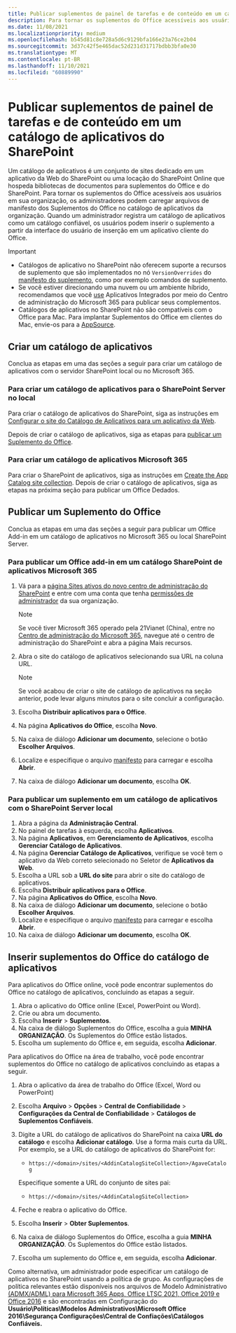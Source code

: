```yaml
---
title: Publicar suplementos de painel de tarefas e de conteúdo em um catálogo de aplicativos do SharePoint
description: Para tornar os suplementos do Office acessíveis aos usuários em sua organização, os administradores podem carregar arquivos de manifesto dos suplementos do Office no catálogo de aplicativos da organização.
ms.date: 11/08/2021
ms.localizationpriority: medium
ms.openlocfilehash: b545d81c8e728a5d6c9129bfa166e23a76ce2b04
ms.sourcegitcommit: 3d37c42f5e465dac52d231d31717bdbb3bfa0e30
ms.translationtype: MT
ms.contentlocale: pt-BR
ms.lasthandoff: 11/10/2021
ms.locfileid: "60889990"
---
```

# <a name="publish-task-pane-and-content-add-ins-to-a-sharepoint-app-catalog"></a>Publicar suplementos de painel de tarefas e de conteúdo em um catálogo de aplicativos do SharePoint

Um catálogo de aplicativos é um conjunto de sites dedicado em um aplicativo da Web do SharePoint ou uma locação do SharePoint Online que hospeda bibliotecas de documentos para suplementos do Office e do SharePoint. Para tornar os suplementos do Office acessíveis aos usuários em sua organização, os administradores podem carregar arquivos de manifesto dos Suplementos do Office no catálogo de aplicativos da organização. Quando um administrador registra um catálogo de aplicativos como um catálogo confiável, os usuários podem inserir o suplemento a partir da interface do usuário de inserção em um aplicativo cliente do Office.

> [!IMPORTANT]
>
> - Catálogos de aplicativo no SharePoint não oferecem suporte a recursos de suplemento que são implementados no nó `VersionOverrides` do [manifesto do suplemento](../develop/add-in-manifests.md), como por exemplo comandos de suplemento.
> - Se você estiver direcionando uma nuvem ou um ambiente híbrido, recomendamos que você [use](/microsoft-365/admin/manage/test-and-deploy-microsoft-365-apps) Aplicativos Integrados por meio do Centro de administração do Microsoft 365 para publicar seus complementos.
> - Catálogos de aplicativos no SharePoint não são compatíveis com o Office para Mac. Para implantar Suplementos do Office em clientes do Mac, envie-os para a [AppSource](/office/dev/store/submit-to-the-office-store).

## <a name="create-an-app-catalog"></a>Criar um catálogo de aplicativos

Conclua as etapas em uma das seções a seguir para criar um catálogo de aplicativos com o servidor SharePoint local ou no Microsoft 365.

### <a name="to-create-an-app-catalog-for-on-premises-sharepoint-server"></a>Para criar um catálogo de aplicativos para o SharePoint Server no local

Para criar o catálogo de aplicativos do SharePoint, siga as instruções em [Configurar o site do Catálogo de Aplicativos para um aplicativo da Web](/sharepoint/administration/manage-the-app-catalog).

Depois de criar o catálogo de aplicativos, siga as etapas para [publicar um Suplemento do Office](#publish-an-office-add-in).

### <a name="to-create-an-app-catalog-on-microsoft-365"></a>Para criar um catálogo de aplicativos Microsoft 365

Para criar o SharePoint de aplicativos, siga as instruções em [Create the App Catalog site collection](/sharepoint/use-app-catalog#step-1-create-the-app-catalog-site-collection). Depois de criar o catálogo de aplicativos, siga as etapas na próxima seção para publicar um Office Dedados.

## <a name="publish-an-office-add-in"></a>Publicar um Suplemento do Office

Conclua as etapas em uma das seções a seguir para publicar um Office Add-in em um catálogo de aplicativos no Microsoft 365 ou local SharePoint Server.

### <a name="to-publish-an-office-add-in-to-a-sharepoint-app-catalog-on-microsoft-365"></a>Para publicar um Office add-in em um catálogo SharePoint de aplicativos Microsoft 365

1. Vá para a [página Sites ativos do novo centro de administração do SharePoint](https://admin.microsoft.com/sharepoint?page=siteManagement&modern=true) e entre com uma conta que tenha [permissões de administrador](/sharepoint/sharepoint-admin-role) da sua organização.

    > [!NOTE]
    > Se você tiver Microsoft 365 operado pela 21Vianet (China), entre no [Centro de administração do Microsoft 365](https://go.microsoft.com/fwlink/p/?linkid=850627), navegue até o centro de administração do SharePoint e abra a página Mais recursos.

1. Abra o site do catálogo de aplicativos selecionando sua URL na coluna URL.

    > [!NOTE]
    > Se você acabou de criar o site de catálogo de aplicativos na seção anterior, pode levar alguns minutos para o site concluir a configuração.

1. Escolha **Distribuir aplicativos para o Office**.
1. Na página **Aplicativos do Office**, escolha **Novo**.
1. Na caixa de diálogo **Adicionar um documento**, selecione o botão **Escolher Arquivos**.
1. Localize e especifique o arquivo [manifesto](../develop/add-in-manifests.md) para carregar e escolha **Abrir**.
1. Na caixa de diálogo **Adicionar um documento**, escolha **OK**.

### <a name="to-publish-an-add-in-to-an-app-catalog-with-on-premises-sharepoint-server"></a>Para publicar um suplemento em um catálogo de aplicativos com o SharePoint Server local

1. Abra a página da **Administração Central**.
1. No painel de tarefas à esquerda, escolha **Aplicativos**.
1. Na página **Aplicativos**, em **Gerenciamento de Aplicativos**, escolha **Gerenciar Catálogo de Aplicativos**.
1. Na página **Gerenciar Catálogo de Aplicativos**, verifique se você tem o aplicativo da Web correto selecionado no Seletor de **Aplicativos da Web**.
1. Escolha a URL sob a **URL do site** para abrir o site do catálogo de aplicativos.
1. Escolha **Distribuir aplicativos para o Office**.
1. Na página **Aplicativos do Office**, escolha **Novo**.
1. Na caixa de diálogo **Adicionar um documento**, selecione o botão **Escolher Arquivos**.
1. Localize e especifique o arquivo [manifesto](../develop/add-in-manifests.md) para carregar e escolha **Abrir**.
1. Na caixa de diálogo **Adicionar um documento**, escolha **OK**.

## <a name="insert-office-add-ins-from-the-app-catalog"></a>Inserir suplementos do Office do catálogo de aplicativos

Para aplicativos do Office online, você pode encontrar suplementos do Office no catálogo de aplicativos, concluindo as etapas a seguir.

1. Abra o aplicativo do Office online (Excel, PowerPoint ou Word).
1. Crie ou abra um documento.
1. Escolha **Inserir** > **Suplementos**.
1. Na caixa de diálogo Suplementos do Office, escolha a guia **MINHA ORGANIZAÇÃO**. Os Suplementos do Office estão listados.
1. Escolha um suplemento do Office e, em seguida, escolha **Adicionar**.

Para aplicativos do Office na área de trabalho, você pode encontrar suplementos do Office no catálogo de aplicativos concluindo as etapas a seguir.

1. Abra o aplicativo da área de trabalho do Office (Excel, Word ou PowerPoint)
1. Escolha **Arquivo** > **Opções** > **Central de Confiabilidade** > **Configurações da Central de Confiabilidade** > **Catálogos de Suplementos Confiáveis**.
1. Digite a URL do catálogo de aplicativos do SharePoint na caixa **URL do catálogo** e escolha **Adicionar catálogo**.
    Use a forma mais curta da URL. Por exemplo, se a URL do catálogo de aplicativos do SharePoint for:
    - `https://<domain>/sites/<AddinCatalogSiteCollection>/AgaveCatalog`

    Especifique somente a URL do conjunto de sites pai:
    - `https://<domain>/sites/<AddinCatalogSiteCollection>`
1. Feche e reabra o aplicativo do Office.
1. Escolha **Inserir** > **Obter Suplementos**.
1. Na caixa de diálogo Suplementos do Office, escolha a guia **MINHA ORGANIZAÇÃO**. Os Suplementos do Office estão listados.
1. Escolha um suplemento do Office e, em seguida, escolha **Adicionar**.

Como alternativa, um administrador pode especificar um catálogo de aplicativos no SharePoint usando a política de grupo. As configurações de política relevantes estão disponíveis nos arquivos de Modelo Administrativo [(ADMX/ADML) para Microsoft 365 Apps, Office LTSC 2021, Office 2019 e Office 2016](https://www.microsoft.com/download/details.aspx?id=49030) e são encontradas em Configuração do **Usuário\Políticas\Modelos Administrativos\Microsoft Office 2016\Segurança Configurações\Central de Confiações\Catálogos Confiáveis.**

